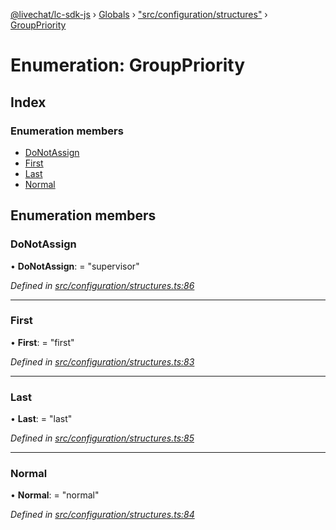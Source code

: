 [@livechat/lc-sdk-js](../README.md) › [Globals](../globals.md) › ["src/configuration/structures"](../modules/_src_configuration_structures_.md) › [GroupPriority](_src_configuration_structures_.grouppriority.md)

# Enumeration: GroupPriority

## Index

### Enumeration members

* [DoNotAssign](_src_configuration_structures_.grouppriority.md#donotassign)
* [First](_src_configuration_structures_.grouppriority.md#first)
* [Last](_src_configuration_structures_.grouppriority.md#last)
* [Normal](_src_configuration_structures_.grouppriority.md#normal)

## Enumeration members

###  DoNotAssign

• **DoNotAssign**: = "supervisor"

*Defined in [src/configuration/structures.ts:86](https://github.com/livechat/lc-sdk-js/blob/21d7a55/src/configuration/structures.ts#L86)*

___

###  First

• **First**: = "first"

*Defined in [src/configuration/structures.ts:83](https://github.com/livechat/lc-sdk-js/blob/21d7a55/src/configuration/structures.ts#L83)*

___

###  Last

• **Last**: = "last"

*Defined in [src/configuration/structures.ts:85](https://github.com/livechat/lc-sdk-js/blob/21d7a55/src/configuration/structures.ts#L85)*

___

###  Normal

• **Normal**: = "normal"

*Defined in [src/configuration/structures.ts:84](https://github.com/livechat/lc-sdk-js/blob/21d7a55/src/configuration/structures.ts#L84)*
